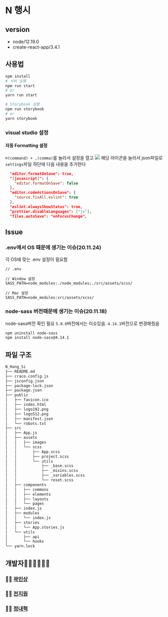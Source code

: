 # N 행시

## version

- node/12.19.0
- create-react-app/3.4.1

## 사용법

```bash
npm install
# 서버 실행
npm run start
# or
yarn run start

# Storybook 실행
npm run storybook
# or
yarn storybook
```

### visual studio 설정

#### 자동 Formatting 설정

`⌘(command) + ,(comma)`를 눌러서 설정을 열고
![](https://drive.google.com/uc?id=1maTB_bG86oe59UoIbeRW0vaavDVfZV4t)
해당 아이콘을 눌러서 json파일로 `settings`파일 하단에 다음 내용을 추가한다

```json
  "editor.formatOnSave": true,
  "[javascript]": {
    "editor.formatOnSave": false
  },
  "editor.codeActionsOnSave": {
    "source.fixAll.eslint": true
  },
  "eslint.alwaysShowStatus": true,
  "prettier.disableLanguages": ["js"],
  "files.autoSave": "onFocusChange",
```

## Issue

### .env에서 OS 때문에 생기는 이슈(20.11.24)

각 OS에 맞는 .env 설정이 필요함

```.env
// .env

// Window 설정
SASS_PATH=node_modules:./node_modules;./src/assets/scss/

// Mac 설정
SASS_PATH=node_modules:src/assets/scss/
```

### node-sass 버전때문에 생기는 이슈(20.11.18)

node-sass버전 확인 필요
`5.0.0`버전에서는 이슈있음. `4.14.1`버전으로 변경해줬음

```bash
npm uninstall node-sass
npm install node-sass@4.14.1
```

## 파일 구조

```bash
N_Hang_Si
├── README.md
├── craco.config.js
├── jsconfig.json
├── package-lock.json
├── package.json
├── public
│   ├── favicon.ico
│   ├── index.html
│   ├── logo192.png
│   ├── logo512.png
│   ├── manifest.json
│   └── robots.txt
├── src
│   ├── App.js
│   ├── assets
│   │   ├── images
│   │   └── scss
│   │       ├── App.scss
│   │       ├── project.scss
│   │       └── utils
│   │           ├── _base.scss
│   │           ├── _mixins.scss
│   │           ├── _variables.scss
│   │           └── reset.scss
│   ├── components
│   │   ├── commons
│   │   ├── elements
│   │   ├── layouts
│   │   └── pages
│   ├── index.js
│   ├── modules
│   │   └── index.js
│   ├── stories
│   │   └── App.stories.js
│   └── utils
│       ├── api
│       └── hooks
└── yarn.lock
```

## 개발자🧑‍💻👩‍💻👨‍💻

### 🧑‍💻 [곽민상](https://github.com/qkaxhfms)

### 👩‍💻 [전지원](https://github.com/dddieon)

### 👨‍💻 [정내혁](https://github.com/jeongnaehyeok)
